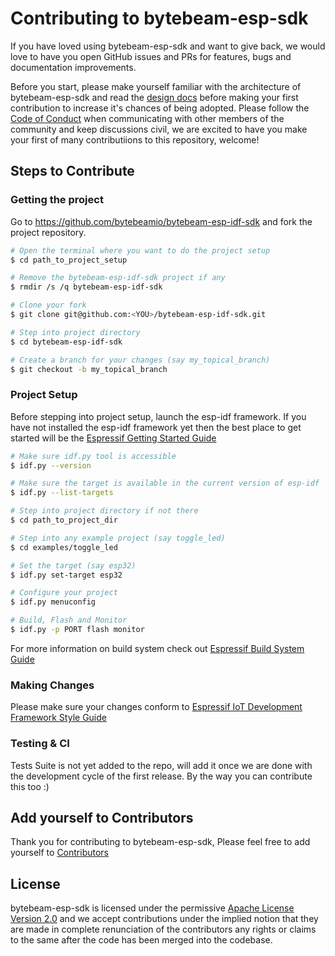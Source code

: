 # Contributing to bytebeam-esp-sdk

If you have loved using bytebeam-esp-sdk and want to give back, we would love to have you open GitHub issues and PRs for features, bugs and documentation improvements.

Before you start, please make yourself familiar with the architecture of bytebeam-esp-sdk and read the [design docs][design] before making your first contribution to increase it's chances of being adopted. Please follow the [Code of Conduct][coc] when communicating with other members of the community and keep discussions civil, we are excited to have you make your first of many contributiions to this repository, welcome!

## Steps to Contribute

### Getting the project

Go to <https://github.com/bytebeamio/bytebeam-esp-idf-sdk> and fork the project repository.

```bash
# Open the terminal where you want to do the project setup
$ cd path_to_project_setup

# Remove the bytebeam-esp-idf-sdk project if any
$ rmdir /s /q bytebeam-esp-idf-sdk

# Clone your fork
$ git clone git@github.com:<YOU>/bytebeam-esp-idf-sdk.git

# Step into project directory
$ cd bytebeam-esp-idf-sdk

# Create a branch for your changes (say my_topical_branch)
$ git checkout -b my_topical_branch
```

### Project Setup

Before stepping into project setup, launch the esp-idf framework. If you have not installed the esp-idf framework yet then the best place to get started will be the  [Espressif Getting Started Guide][esp-get-started]

```bash
# Make sure idf.py tool is accessible
$ idf.py --version

# Make sure the target is available in the current version of esp-idf
$ idf.py --list-targets

# Step into project directory if not there
$ cd path_to_project_dir

# Step into any example project (say toggle_led)
$ cd examples/toggle_led

# Set the target (say esp32)
$ idf.py set-target esp32

# Configure your project
$ idf.py menuconfig

# Build, Flash and Monitor
$ idf.py -p PORT flash monitor
```

For more information on build system check out [Espressif Build System Guide][esp-build-system]

### Making Changes

Please make sure your changes conform to [Espressif IoT Development Framework Style Guide][esp-code-style]

### Testing & CI

Tests Suite is not yet added to the repo, will add it once we are done with the development cycle of the first release. By the way you can contribute this too :)

## Add yourself to Contributors

Thank you for contributing to bytebeam-esp-sdk, Please feel free to add yourself to [Contributors][contributors]

## License

bytebeam-esp-sdk is licensed under the permissive [Apache License Version 2.0][license] and we accept contributions under the implied notion that they are made in complete renunciation of the contributors any rights or claims to the same after the code has been merged into the codebase.

[license]: LICENSE
[design]: docs/design.md
[coc]: CODE_OF_CONDUCT.md
[esp-get-started]: https://docs.espressif.com/projects/esp-idf/en/v5.0/esp32/get-started/index.html
[esp-build-system]: https://docs.espressif.com/projects/esp-idf/en/v5.0/esp32/api-guides/build-system.html
[esp-code-style]: https://docs.espressif.com/projects/esp-idf/en/v5.0/esp32/contribute/style-guide.html
[contributors]: AUTHORS.md#contributors